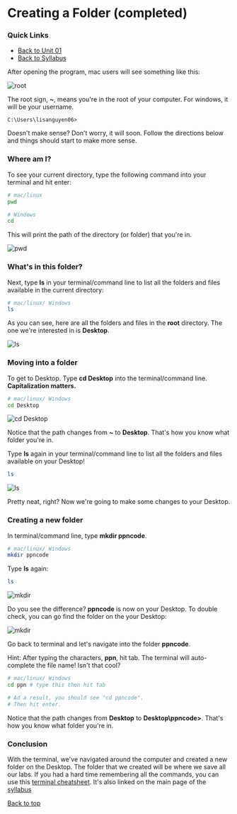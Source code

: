 # Creating a Folder (completed) <a id="top"></a>

### Quick Links
- [Back to Unit 01](../units/unit-1.md)
- [Back to Syllabus](../)

After opening the program, mac users will see something like this:

![root](../resources/lab01/lab00-root.png)

The root sign, **~**, means you're in the root of your computer. For windows, it will be your username.
```
C:\Users\lisanguyen06>
```
 Doesn't make sense? Don't worry, it will soon. Follow the directions below and things should start to make more sense.

### Where am I?

To see your current directory, type the following command into your terminal and hit enter:

```bash
# mac/linux
pwd

# Windows
cd
```
This will print the path of the directory (or folder) that you're in.

![pwd](../resources/lab01/lab00-pwd.png)

### What's in this folder?

Next, type **ls** in your terminal/command line to list all the folders and files available in the current directory:

```bash
# mac/linux/ Windows
ls
```
As you can see, here are all the folders and files in the **root** directory. The one we're interested in is **Desktop**.

![ls](../resources/lab01/lab00-ls.png)

### Moving into a folder

To get to Desktop. Type **cd Desktop** into the terminal/command line. **Capitalization matters.**

```bash
# mac/linux/ Windows
cd Desktop
```

![cd Desktop](../resources/lab01/lab00-cd-desktop.png)

Notice that the path changes from **~** to **Desktop**. That's how you know what folder you're in.

Type **ls** again in your terminal/command line to list all the folders and files available on your Desktop!

```bash
ls
```
![ls](../resources/lab01/lab00-ls-2.png)

Pretty neat, right? Now we're going to make some changes to your Desktop.

### Creating a new folder

In terminal/command line, type **mkdir ppncode**.

```bash
# mac/linux/ Windows
mkdir ppncode
```
Type **ls** again:
```bash
ls
```
![mkdir](../resources/lab01/lab00-mkdir.png)

Do you see the difference? **ppncode** is now on your Desktop. To double check, you can go find the folder on the your Desktop:

![mkdir](../resources/lab01/lab00-desktop.png)

Go back to terminal and let's navigate into the folder **ppncode**.

Hint: After typing the characters, **ppn**, hit tab. The terminal will auto-complete the file name! Isn't that cool?

```bash
# mac/linux/ Windows
cd ppn # type this then hit tab

# Ad a result, you should see "cd ppncode".
# Then hit enter.
```
Notice that the path changes from **Desktop** to **Desktop\ppncode>**. That's how you know what folder you're in.

### Conclusion
With the terminal, we've navigated around the computer and created a new folder on the Desktop. The folder that we created will be where we save all our labs. If you had a hard time remembering all the commands, you can use this [terminal cheatsheet](lab01.md). It's also linked on the main page of the [syllabus](../README.md)

[Back to top](#top)
